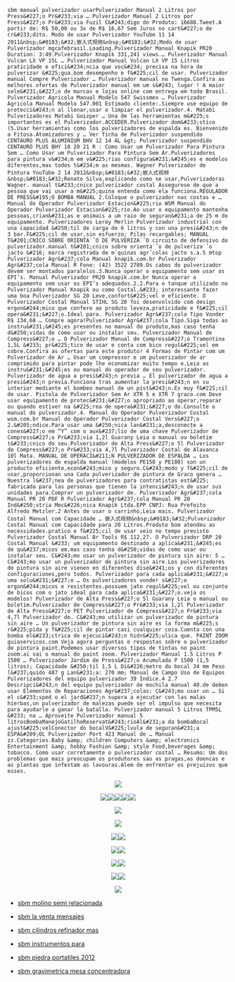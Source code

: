 
```
sbm manual pulverizador usarPulverizador Manual 2 Litros por Press&#227;o Pr&#233;via … Pulverizador Manual 2 Litros por Press&#227;o Pr&#233;via Fuzil C&#243;digo do Produto: 16688.Tweet.A partir de: R$ 50,00 ou 3x de R$ 16,67 Sem Juros no cart&#227;o de cr&#233;dito. Modo de usar Pulverizador YouTube 11 14 2011&nbsp;&#0183;&#32;嵌入式视频&nbsp;&#0183;&#32;Modo de usar Pulverizador mgcafebrasil.Loading.Pulverizador Manual Knapik PR20 Duration: 3:49.Pulverizador Knapik 331,241 views.… Pulverizador Manual Vulcan LX VP 15L … Pulverizador Manual Vulcan LX VP 15 Litros praticidade e efici&#234;ncia que voc&#234; precisa na hora de pulverizar &#225;gua.bom desempenho e f&#225;cil de usar. Pulverizador manual Compre Pulverizador … Pulverizador manual no Twenga.Confira as melhores ofertas de Pulverizador manual em um s&#243; lugar ! A maior sele&#231;&#227;o de marcas e lojas online com entrega em todo Brasil. Pulverizador Agricola Manual Modelo 547 Swissmex … Pulverizador Agricola Manual Modelo 547.001 Estimado cliente:.Siempre use equipo de protecci&#243;n al llenar,usar o limpiar el pulverizador.4. Matabi Pulverizadores Matabi Goizper … Una de las herramientas m&#225;s importantes es el Pulverizador.ACCEDER.Pulverizador dom&#233;stico (5.Usar herramientas como los pulverizadores de espalda es. Bienvenido a Fitosa.Atomizadores y … Ver ficha de Pulverizador suspendido CENTAURO PLUS ALUMINIUM BHV 12 14 AL &gt; Pulverizador suspendido CENTAURO PLUS BHY 18 20 21 R : Como Usar um Pulverizador Para Pintura Sem … Como Usar um Pulverizador Para Pintura Sem Ar.Pulverizadores para pintura v&#234;m em v&#225;rias configura&#231;&#245;es e modelos diferentes,mas todos t&#234;m as mesmas. Wagner Pulverizador de Pintura YouTube 2 14 2012&nbsp;&#0183;&#32;嵌入式视频&nbsp;&#0183;&#32;Renato Silva,explicando como se usar,Pulverizadoras Wagner. manual t&#233;cnico pulverizador costal Assegurese de que a pessoa que vai usar a m&#225;quina entenda como ela funciona.REGULADOR DE PRESS&#195;O BOMBA MANUAL 2.Coloque o pulverizador nas costas e … Manual do Operador Pulverizador Estacion&#225;rio WSM Manual do Operador Pulverizador Estacion&#225;rio.Ao usar o equipamento mantenha pessoas,crian&#231;as e animais a um raio de seguran&#231;a de 25 m do equipamento. Pulverizadores Leroy Merlin Pulverizador industrial con una capacidad &#250;til de carga de 6 litros y con una presi&#243;n de 3 bar.F&#225;cil de usar,sin esfuerzo; Pilas recargables; MANUAL T&#201;CNICO SOBRE ORIENTA˙ˆO DE PULVERIZA˙ˆO circuito de defensivo do pulverizador.manual t&#201;cnico sobre orienta˙ˆo de pulveriza˙ˆo jacto &#216; marca registrada de m`quinas agr˝colas jacto s.a.5 mtop Pulverizador Agr&#237;cola Manual knapik.com.br Pulverizador Agr&#237;cola Manual R Fone: (42) 3522 2789.Os cabos do pulverizador devem ser montados paralelos.3.Nunca operar o equipamento sem usar os EPI’s. Manual Pulverizador PR20 knapik.com.br Nunca operar o equipamento sem usar os EPI’s adequados.2.2.Para o tanque utilizado no Pulverizador Manual Knapik ou como Costal,&#233; interessante fazer uma boa Pulverizador SG 20 Leve,confort&#225;vel e eficiente. O Pulverizador Costal Manual STIHL SG 20 foi desenvolvido com design ergon&#244;mico que confere ao produto leveza,praticidade e f&#225;cil opera&#231;&#227;o.Ideal para. Pulverizador Agr&#237;cola Tipo Vonder R$ 134,68 … Compre agora!Pulverizador Agr&#237;cola Tipo.Siga todas as instru&#231;&#245;es presentes no manual do produto,mas caso tenha d&#250;vidas de como usar ou instalar seu. Pulverizador Manual de Compress&#227;o … O Pulverizador Manual de Compress&#227;o Tramontina 1,5L &#233; pr&#225;tico de usar e conta com bico regul&#225;vel em cobre.Confira as ofertas para este produto! 4 Formas de Pintar com um Pulverizador de Ar … Usar um compressor e um pulverizador de ar comprimido para pintar pode lhe economizar muito tempo e.Leia as instru&#231;&#245;es ou manual do operador de seu pulverizador. Pulverizador de agua a presi&#243;n previa … El pulverizador de agua a presi&#243;n previa.Funciona tras aumentar la presi&#243;n en su interior mediante el bombeo manual de un pist&#243;n.Es muy f&#225;cil de usar. Pistola de Pulverizador Sem Ar XTR 5 e XTR 7 graco.com Deve usar equipamento de protec&#231;&#227;o apropriado ao operar,reparar ou quando estiver na &#225;rea de opera&#231;&#227;o do.Consulte o manual do pulverizador.4. Manual do Operador Pulverizador Costal wsm.com.br Manual do Operador Pulverizador Costal Vers&#227;o 2.&#205;ndice.Para usar uma &#250;nica lan&#231;a,desconecte a conex&#227;o em “Y” com o aux&#237;lio de uma chave Pulverizador de Compress&#227;o Pr&#233;via 1,2l Guarany Leia o manual ou boletim t&#233;cnico do seu.Pulverizador de Alta Press&#227;o 5l Pulverizador de Compress&#227;o Pr&#233;via 4,7l Pulverizador Costal de Alavanca 10l Mata. MANUAL DE OPERACI&#211;N PULVERIZADOR DE ESPALDA … Los pulverizadores de espalda manual (modelos PE150 y PE180) son un producto eficiente,econ&#243;mico y seguro.C&#243;modo y f&#225;cil de usar,proporcionan una Cada pulverizador de pintura de Graco genera … Nuestra l&#237;nea de pulverizadores para contratistas est&#225; fabricada para las personas que tienen la intenci&#243;n de usar sus unidades para.Comprar un pulverizador de. Pulverizador Agr&#237;cola Manual PR 20 PDF R Pulverizador Agr&#237;cola Manual PR 20 Ind&#250;stria Mec&#226;nica Knapik Ltda.EPP CNPJ: Rua Prefeito Alfredo Metzler.2 Antes de usar o carrinho,Leia mais. Pulverizador Costal Manual com Capacidade … 嵌入式视频&nbsp;&#0183;&#32;Pulverizador Costal Manual com Capacidade para 20 Litros.Produto bom atendeu as necessidades.pratico e f&#225;cil de usar veio no tempo previsto Pulverizador Costal Manual Br Tools R$ 112,27. O Pulverizador DRP 20 Costal Manual &#233; um equipamento destinado a aplica&#231;&#245;es de qu&#237;micos em.mas caso tenha d&#250;vidas de como usar ou instalar seu. C&#243;mo usar un pulverizador de pintura sin aire: 5 … C&#243;mo usar un pulverizador de pintura sin aire.Los pulverizadores de pintura sin aire vienen en diferentes dise&#241;os y con diferentes configuraciones,pero todos. Pulverizador para cada aplica&#231;&#227;o uma solu&#231;&#227;o … Os pulverizadores vonder s&#227;o ergon&#244;micos e resistentes.possuem jato regul&#225;vel ou conjunto de bicos com o jato ideal para cada aplica&#231;&#227;o.veja os modelos! Pulverizador de Alta Press&#227;o 5l Guarany Leia o manual ou boletim.Pulverizador de Compress&#227;o Pr&#233;via 1,2l Pulverizador de Alta Press&#227;o PET Pulverizador de Compress&#227;o Pr&#233;via 4,7l Pulverizador de. C&#243;mo utilizar un pulverizador de pintura sin aire … Un pulverizador de pintura sin aire es la forma m&#225;s r&#225;pida y f&#225;cil de pintar casi cualquier cosa.Cuenta con una bomba el&#233;ctrica de ejecuci&#243;n hidr&#225;ulica que. PAINT ZOOM guiaservicos.com Veja agora perguntas e respostas sobre o pulverizador de pintura paint.Podemos usar diversos tipos de tintas no paint zoom.ai vai o manual do paint zoom. Pulverizador Manual 1.5 Litros P 1500 … Pulverizador Jardim de Press&#227;o Acumulada P 1500 (1,5 litros); Capacidade &#250;til 1,5 L Di&#226;metro do bocal 34 mm Peso l&#237;quido 487 g Lan&#231;a: 270 mm; Manual de Campo Uso de Equipos Pulverizadores del equipo pulverizador 39 Indice.4 2.7 Descripci&#243;n del equipo pulverizador de mochila manual 40.de deben usar Elementos de Reparaciones Agr&#237;colas: C&#243;mo usar un … Si el c&#233;sped o el jard&#237;n supera a ejecutar con las malas hierbas,un pulverizador de malezas puede ser el impulso que necesita para ayudarle a ganar la batalla. Pulverizador manual 5 Litros TPM5L &#233; na … Aproveite Pulverizador manual 5 litrosBombaManejoGatilhoReservat&#243;rioAl&#231;a da bombaBocal ajust&#225;velConector do bocalV&#225;lvula de seguran&#231;a ESPA&#209;OL Pulverizador Port 423 Manual de … Manual zz.Categories.Baby &amp; children Computers &amp; electronics Entertainment &amp; hobby Fashion &amp; style Food,beverages &amp; tobacco. Como usar corretamente o pulverizador costal … Resumo: Um dos problemas que mais preocupam os produtores sao as pragas,as doencas e as plantas que infestam as lavouras.Alem de enfrentar os prejuizos que esses. 
```

<div align="center">

<a href="https://es-crusher.shibang-china.com/github&k=sbm+manual+pulverizador+usar"><img src="https://static.shibang-china.com/es/crusher/logo.jpg"></a>

<a href="https://es-crusher.shibang-china.com/github&k=sbm+manual+pulverizador+usar"><img src="https://static.shibang-china.com/es/crusher/index.jpg"></a><a href="https://es-crusher.shibang-china.com/material.htmlgithub&k=sbm+manual+pulverizador+usar"><img src="https://static.shibang-china.com/es/crusher/material.jpg"></a><a href="https://es-crusher.shibang-china.com/application.htmlgithub&k=sbm+manual+pulverizador+usar"><img src="https://static.shibang-china.com/es/crusher/application.jpg"></a><a href="https://es-crusher.shibang-china.com/aboutus.htmlgithub&k=sbm+manual+pulverizador+usar"><img src="https://static.shibang-china.com/es/crusher/aboutus.jpg"></a><a href="https://es-crusher.shibang-china.com/contact.htmlgithub&k=sbm+manual+pulverizador+usar"><img src="https://static.shibang-china.com/es/crusher/contact.jpg"></a>

<a href="https://es-crusher.shibang-china.com/github&k=sbm+manual+pulverizador+usar"><img src="https://static.shibang-china.com/es/crusher/banner.jpg"></a>

<a href="https://swt.shibang-china.com/github&k=sbm+manual+pulverizador+usar"><img src="https://static.shibang-china.com/es/crusher/text.jpg"></a>

<a href="https://swt.shibang-china.com/github&k=sbm+manual+pulverizador+usar"><img src="https://static.shibang-china.com/es/crusher/chat.jpg"></a><a href="https://es-crusher.shibang-china.com/contact.htmlgithub&k=sbm+manual+pulverizador+usar"><img src="https://static.shibang-china.com/es/crusher/message.jpg"></a>

<a href="https://es-crusher.shibang-china.com/products/pe.htmlgithub&k=sbm+manual+pulverizador+usar"><img src="https://static.shibang-china.com/es/crusher/pe.jpg"></a><a href="https://es-crusher.shibang-china.com/products/pf.htmlgithub&k=sbm+manual+pulverizador+usar"><img src="https://static.shibang-china.com/es/crusher/pf.jpg"></a>

<a href="https://es-crusher.shibang-china.com/products/hpt.htmlgithub&k=sbm+manual+pulverizador+usar"><img src="https://static.shibang-china.com/es/crusher/hpt.jpg"></a><a href="https://es-crusher.shibang-china.com/products/vsi.htmlgithub&k=sbm+manual+pulverizador+usar"><img src="https://static.shibang-china.com/es/crusher/vsi.jpg"></a>

<a href="https://es-crusher.shibang-china.com/products/klv.htmlgithub&k=sbm+manual+pulverizador+usar"><img src="https://static.shibang-china.com/es/crusher/klv.jpg"></a><a href="https://es-crusher.shibang-china.com/products/portable.htmlgithub&k=sbm+manual+pulverizador+usar"><img src="https://static.shibang-china.com/es/crusher/portable.jpg"></a>

<a href="https://swt.shibang-china.com/github&k=sbm+manual+pulverizador+usar"><img src="https://static.shibang-china.com/es/crusher/case.jpg"></a>

</div>


* [sbm molino semi relacionada](sbm%20molino%20semi%20relacionada.md)

* [sbm la venta mensajes](sbm%20la%20venta%20mensajes.md)

* [sbm cilindros refinador mas](sbm%20cilindros%20refinador%20mas.md)

* [sbm instrumentos para](sbm%20instrumentos%20para.md)

* [sbm piedra portatiles 2012](sbm%20piedra%20portatiles%202012.md)

* [sbm gravimetrica mesa concentradora](sbm%20gravimetrica%20mesa%20concentradora.md)